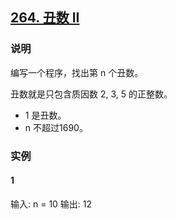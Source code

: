 ## [264. 丑数 II](https://leetcode-cn.com/problems/ugly-number-ii/)

### 说明
编写一个程序，找出第 n 个丑数。

丑数就是只包含质因数 2, 3, 5 的正整数。

* 1 是丑数。
* n 不超过1690。

### 实例
#### 1
输入: n = 10
输出: 12